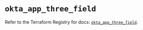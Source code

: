 # `okta_app_three_field`

Refer to the Terraform Registry for docs: [`okta_app_three_field`](https://registry.terraform.io/providers/okta/okta/4.8.0/docs/resources/app_three_field).
